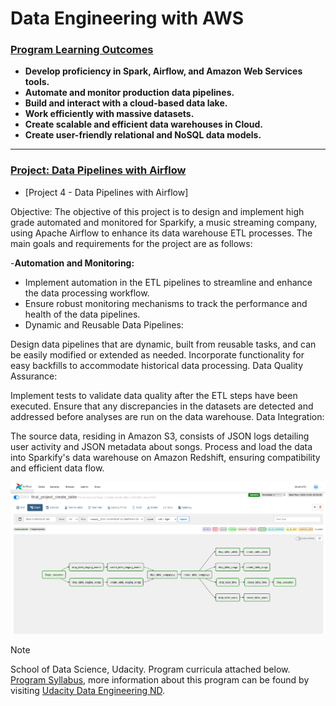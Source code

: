 # Data Engineering with AWS

### <ins>Program Learning Outcomes</ins>  

* **Develop proficiency in Spark, Airflow, and Amazon Web Services tools.**
* **Automate and monitor production data pipelines.**
* **Build and interact with a cloud-based data lake.**
* **Work efficiently with massive datasets.**
* **Create scalable and efficient data warehouses in Cloud.**
* **Create user-friendly relational and NoSQL data models.**
___

### [Project: Data Pipelines with Airflow](./automate-data-pipelines-with-airflow)
* [Project 4 - Data Pipelines with Airflow]

Objective: 
The objective of this project is to design and implement high grade automated and monitored for Sparkify, a music streaming company, using Apache Airflow to enhance its data warehouse ETL processes. The main goals and requirements for the project are as follows:

-**Automation and Monitoring:**
- Implement automation in the ETL pipelines to streamline and enhance the data processing workflow.
- Ensure robust monitoring mechanisms to track the performance and health of the data pipelines.
- Dynamic and Reusable Data Pipelines:

Design data pipelines that are dynamic, built from reusable tasks, and can be easily modified or extended as needed.
Incorporate functionality for easy backfills to accommodate historical data processing.
Data Quality Assurance:

Implement tests to validate data quality after the ETL steps have been executed.
Ensure that any discrepancies in the datasets are detected and addressed before analyses are run on the data warehouse.
Data Integration:

The source data, residing in Amazon S3, consists of JSON logs detailing user activity and JSON metadata about songs.
Process and load the data into Sparkify's data warehouse on Amazon Redshift, ensuring compatibility and efficient data flow.

![Project Logo](automate-data-pipelines-with-airflow/images/final_project_create_table_DAG_Graph.PNG)

> [!NOTE]
> School of Data Science, Udacity. Program curricula attached below.
[Program Syllabus](./Data%2BEngineering%2BNanodegree%2BProgram%2BSyllabus.pdf), more information about this program can be found by visiting [Udacity Data Engineering ND](https://www.udacity.com/course/data-engineer-nanodegree--nd027).
